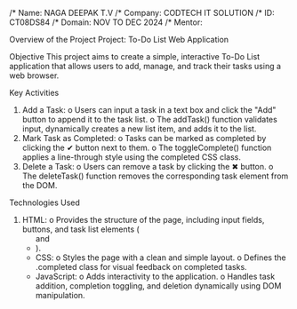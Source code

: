 /* Name: NAGA DEEPAK T.V
/* Company: CODTECH IT SOLUTION
/* ID: CT08DS84
/* Domain: NOV TO DEC 2024
/* Mentor: 

Overview of the Project
Project: To-Do List Web Application

Objective
This project aims to create a simple, interactive To-Do List application that allows users to add, manage, and track their tasks using a web browser.

Key Activities
1.	Add a Task:
    o	Users can input a task in a text box and click the "Add" button to append it to the task list.
    o	The addTask() function validates input, dynamically creates a new list item, and adds it to the list.
2.	Mark Task as Completed:
    o	Tasks can be marked as completed by clicking the ✔ button next to them.
    o	The toggleComplete() function applies a line-through style using the completed CSS class.
3.	Delete a Task:
    o	Users can remove a task by clicking the ✖ button.
    o	The deleteTask() function removes the corresponding task element from the DOM.

Technologies Used
1.	HTML:
    o	Provides the structure of the page, including input fields, buttons, and task list elements (<ul> and <li>).
2.	CSS:
    o	Styles the page with a clean and simple layout.
    o	Defines the .completed class for visual feedback on completed tasks.
3.	JavaScript:
    o	Adds interactivity to the application.
    o	Handles task addition, completion toggling, and deletion dynamically using DOM manipulation.
